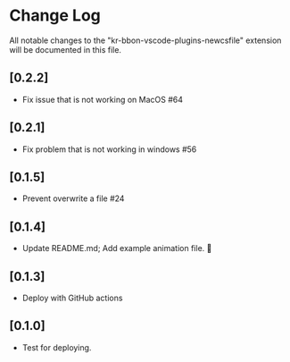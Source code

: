 # Change Log

All notable changes to the "kr-bbon-vscode-plugins-newcsfile" extension will be documented in this file.

## [0.2.2]

- Fix issue that is not working on MacOS #64

## [0.2.1]

- Fix problem that is not working in windows #56

## [0.1.5]

- Prevent overwrite a file #24

## [0.1.4]

- Update README.md; Add example animation file. 🫣

## [0.1.3]

- Deploy with GitHub actions

## [0.1.0]

- Test for deploying.
